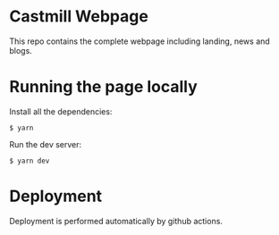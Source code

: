 # Castmill Webpage

This repo contains the complete webpage including landing, news and blogs.


# Running the page locally

Install all the dependencies:

```
$ yarn
```

Run the dev server:

```
$ yarn dev
```

# Deployment

Deployment is performed automatically by github actions.

